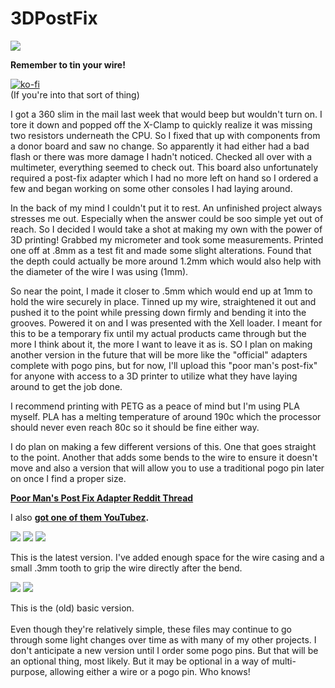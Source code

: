 # 3DPostFix

<img src="https://preview.redd.it/bvray3fbqdx91.jpg?width=6000&format=pjpg&auto=webp&s=1c34ae1412f15ef2c9eaa7baa499f7228a207a5f" />

**Remember to tin your wire!**

[![ko-fi](https://ko-fi.com/img/githubbutton_sm.svg)](https://ko-fi.com/C0C7CAYFT)
<br/>
(If you're into that sort of thing)

I got a 360 slim in the mail last week that would beep but wouldn't turn on. I tore it down and popped off the X-Clamp to quickly realize it was missing two resistors underneath the CPU. So I fixed that up with components from a donor board and saw no change. So apparently it had either had a bad flash or there was more damage I hadn't noticed. Checked all over with a multimeter, everything seemed to check out. This board also unfortunately required a post-fix adapter which I had no more left on hand so I ordered a few and began working on some other consoles I had laying around. 

In the back of my mind I couldn't put it to rest. An unfinished project always stresses me out. Especially when the answer could be soo simple yet out of reach. So I decided I would take a shot at making my own with the power of 3D printing! Grabbed my micrometer and took some measurements. Printed one off at .8mm as a test fit and made some slight alterations. Found that the depth could actually be more around 1.2mm which would also help with the diameter of the wire I was using (1mm). 

So near the point, I made it closer to .5mm which would end up at 1mm to hold the wire securely in place. Tinned up my wire, straightened it out and pushed it to the point while pressing down firmly and bending it into the grooves. Powered it on and I was presented with the Xell loader. I meant for this to be a temporary fix until my actual products came through but the more I think about it, the more I want to leave it as is. SO I plan on making another version in the future that will be more like the "official" adapters complete with pogo pins, but for now, I'll upload this "poor man's post-fix" for anyone with access to a 3D printer to utilize what they have laying around to get the job done.

I recommend printing with PETG as a peace of mind but I'm using PLA myself. PLA has a melting temperature of around 190c which the processor should never even reach 80c so it should be fine either way. 

I do plan on making a few different versions of this. One that goes straight to the point. Another that adds some bends to the wire to ensure it doesn't move and also a version that will allow you to use a traditional pogo pin later on once I find a proper size.

**[Poor Man's Post Fix Adapter Reddit Thread](https://old.reddit.com/r/360hacks/comments/yjggw8/poor_mans_post_fix_adapter/)**

I also **[got one of them YouTubez](https://www.youtube.com/user/androxilogin).**

<img src="https://preview.redd.it/szqkwo2bqdx91.jpg?width=6000&format=pjpg&auto=webp&s=cd75841c407e0734d24b0dae3bfa1f80ee12f967" />

<img src="https://preview.redd.it/9jczgvraqdx91.jpg?width=6000&format=pjpg&auto=webp&s=26aa91aab6b8ad70197f9aefef9b72ace2ab28d1" />

<img src="https://imgur.com/7f9G6uk.jpg" />

This is the latest version. I've added enough space for the wire casing and a small .3mm tooth to grip the wire directly after the bend.

<img src="https://imgur.com/BffWgsL.jpg" /> 

<img src="https://imgur.com/Y31twyI.jpg" />

This is the (old) basic version.
</br>
</br>
Even though they're relatively simple, these files may continue to go through some light changes over time as with many of my other projects. I don't anticipate a new version until I order some pogo pins. But that will be an optional thing, most likely. But it may be optional in a way of multi-purpose, allowing either a wire or a pogo pin. Who knows! 
</br>
</br>

